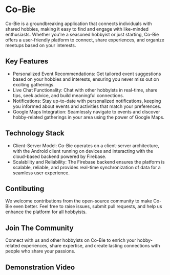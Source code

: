 # Co-Bie

Co-Bie is a groundbreaking application that connects individuals with shared hobbies, making it easy to find and engage with like-minded enthusiasts. Whether you're a seasoned hobbyist or just starting, Co-Bie offers a user-friendly platform to connect, share experiences, and organize meetups based on your interests.

## Key Features  
* Personalized Event Recommendations: Get tailored event suggestions based on your hobbies and interests, ensuring you never miss out on exciting gatherings.  
* Live Chat Functionality: Chat with other hobbyists in real-time, share tips, seek advice, and build meaningful connections.  
* Notifications: Stay up-to-date with personalized notifications, keeping you informed about events and activities that match your preferences.  
* Google Maps Integration: Seamlessly navigate to events and discover hobby-related gatherings in your area using the power of Google Maps.

## Technology Stack
* Client-Server Model: Co-Bie operates on a client-server architecture, with the Android client running on devices and interacting with the cloud-based backend powered by Firebase.  
* Scalability and Reliability: The Firebase backend ensures the platform is scalable, reliable, and provides real-time synchronization of data for a seamless user experience.

## Contibuting
We welcome contributions from the open-source community to make Co-Bie even better. Feel free to raise issues, submit pull requests, and help us enhance the platform for all hobbyists.

## Join The Community
Connect with us and other hobbyists on Co-Bie to enrich your hobby-related experiences, share expertise, and create lasting connections with people who share your passions.

## Demonstration Video
